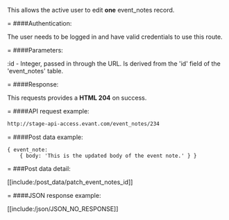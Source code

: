 <!-- --- title: PATCH /event_notes/:id -->

This allows the active user to edit **one** event_notes record.

=
####Authentication:

The user needs to be logged in and have valid credentials to use this route.

=
####Parameters:

:id - Integer, passed in through the URL. Is derived from the 'id' field of the 'event_notes' table.

=
####Response:

This requests provides a <strong>HTML 204</strong> on success.

=
####API request example:
```html
http://stage-api-access.evant.com/event_notes/234
```

=
####Post data example:
```
{ event_note: 
	{ body: 'This is the updated body of the event note.' } }
```

=
###Post data detail:

[[include:/post_data/patch_event_notes_id]]

=
####JSON response example:

[[include:/json/JSON_NO_RESPONSE]]
